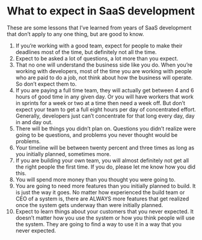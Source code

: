 # What to expect in SaaS development

These are some lessons that I’ve learned from years of SaaS development that don’t apply to any one thing, but are good to know.  


1. If you’re working with a good team, expect for people to make their deadlines most of the time, but definitely not all the time.
2. Expect to be asked a lot of questions, a lot more than you expect.
3. That no one will understand the business side like you do. When you’re working with developers, most of the time you are working with people who are paid to do a job, not think about how the business will operate. So don’t expect them to.
4. If you are paying a full time team, they will actually get between 4 and 6 hours of good time in any given day. Or you will have workers that work in sprints for a week or two at a time then need a week off. But don’t expect your team to get a full eight hours per day of concentrated effort. Generally, developers just can’t concentrate for that long every day, day in and day out.
5. There will be things you didn’t plan on. Questions you didn’t realize were going to be questions, and problems you never thought would be problems.
6. Your timeline will be between twenty percent and three times as long as you initially planned, sometimes more.
7. If you are building your own team, you will almost definitely not get all the right people the first time. If you do, please let me know how you did this.
8. You will spend more money than you thought you were going to.
9. You are going to need more features than you initially planned to build. It is just the way it goes. No matter how experienced the build team or CEO of a system is, there are ALWAYS more features that get realized once the system gets underway than were initially planned.
10. Expect to learn things about your customers that you never expected. It doesn’t matter how you use the system or how you think people will use the system. They are going to find a way to use it in a way that you never expected.

